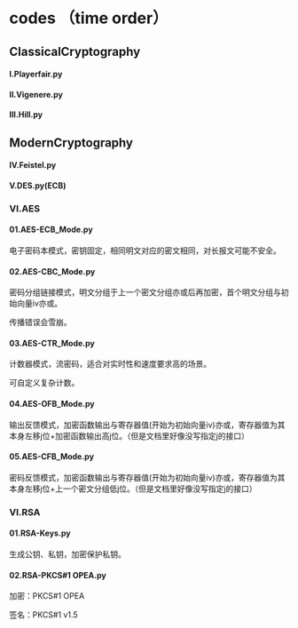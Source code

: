 # codes （time order）

## ClassicalCryptography

#### I.Playerfair.py

#### II.Vigenere.py

#### III.Hill.py



## ModernCryptography

#### IV.Feistel.py

#### V.DES.py(ECB)

### VI.AES

#### 01.AES-ECB_Mode.py

电子密码本模式，密钥固定，相同明文对应的密文相同，对长报文可能不安全。

#### 02.AES-CBC_Mode.py

密码分组链接模式，明文分组于上一个密文分组亦或后再加密，首个明文分组与初始向量iv亦或。

传播错误会雪崩。

#### 03.AES-CTR_Mode.py

计数器模式，流密码，适合对实时性和速度要求高的场景。

可自定义复杂计数。

#### 04.AES-OFB_Mode.py

输出反馈模式，加密函数输出与寄存器值(开始为初始向量iv)亦或，寄存器值为其本身左移j位+加密函数输出高j位。（但是文档里好像没写指定j的接口）

#### 05.AES-CFB_Mode.py

密码反馈模式，加密函数输出与寄存器值(开始为初始向量iv)亦或，寄存器值为其本身左移j位+上一个密文分组低j位。（但是文档里好像没写指定j的接口）

### VI.RSA

#### 01.RSA-Keys.py

生成公钥、私钥，加密保护私钥。

#### 02.RSA-PKCS#1 OPEA.py

加密：PKCS#1 OPEA

签名：PKCS#1 v1.5